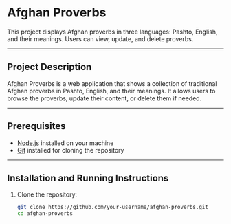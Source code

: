 # Afghan Proverbs

This project displays Afghan proverbs in three languages: Pashto, English, and their meanings. Users can view, update, and delete proverbs.

---

## Project Description

Afghan Proverbs is a web application that shows a collection of traditional Afghan proverbs in Pashto, English, and their meanings. It allows users to browse the proverbs, update their content, or delete them if needed.

---

## Prerequisites

- [Node.js](https://nodejs.org) installed on your machine
- [Git](https://git-scm.com) installed for cloning the repository

---

## Installation and Running Instructions

1. Clone the repository:

   ```bash
   git clone https://github.com/your-username/afghan-proverbs.git
   cd afghan-proverbs
   ```
